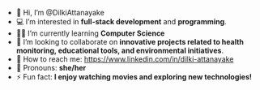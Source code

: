 - 👋 Hi, I’m @DilkiAttanayake
- 💻 I’m interested in **full-stack development** and **programming**.
- 👩‍💻 I’m currently learning **Computer Science**
- 💫 I’m looking to collaborate on **innovative projects related to health monitoring, educational tools, and environmental initiatives**.
- 📩 How to reach me: https://www.linkedin.com/in/dilki-attanayake
- 🤗 Pronouns: **she/her** 
- ⚡ Fun fact: **I enjoy watching movies and exploring new technologies!**

<!---
DilkiAttanayake/DilkiAttanayake is a ✨ special ✨ repository because its `README.md` (this file) appears on your GitHub profile.
You can click the Preview link to take a look at your changes.
--->
